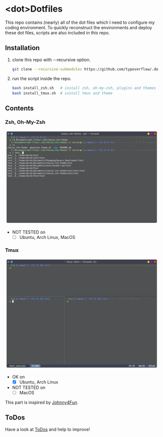 # \<dot\>Dotfiles
This repo contains (nearly) all of the dot files which I need to configure my coding environment. To quickly reconstruct the environments and deploy these dot files, scripts are also included in this repo. 

## Installation
1. clone this repo with --recursive option.
    ```bash
    git clone --recursive-submodules https://github.com/typoverflow/.dotfiles.git
    ```

2. run the script inside the repo.
    ```bash
    bash install_zsh.sh   # install zsh, oh-my-zsh, plugins and themes
    bash install_tmux.sh  # install tmux and theme
    ```

## Contents
### Zsh, Oh-My-Zsh
![](img/zsh.png)

+ NOT TESTED on
  + [ ] Ubuntu, Arch Linux, MacOS

### **Tmux**

![](img/tmux.png)

+ OK on
  + [x] Ubuntu, Arch Linux
+ NOT TESTED on
  + [ ] MacOS

This part is inspired by [Johnny4Fun](https://github.com/Johnny4Fun/.tmux).

## ToDos
Have a look at [ToDos](./TODO.md) and help to improve!
